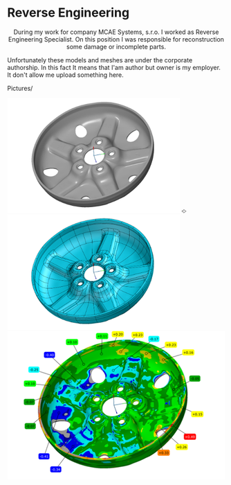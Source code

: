 # Reverse Engineering
<p style="text-align:center;"> 
During my work for company MCAE Systems, s.r.o. I worked as Reverse Engineering Specialist.
On this position I was responsible for reconstruction some damage or incomplete parts.
</p>

Unfortunately these models and meshes are under the corporate authorship.
In this fact It means that I'am author but owner is my employer. 
It don't allow me upload something here.

Pictures/

<p float="left">
  <img src="/Pictures/Wheel_2.png" width="400" /> 
  <img src="/Pictures/Arrow.png" width="10" />
  <img src="/Pictures/Wheel_1.png" width="400" />
  <img src="/Pictures/Wheel_3.png" width="600" /> 
</p>


